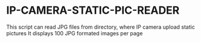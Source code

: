 # IP-CAMERA-STATIC-PIC-READER
This script can read JPG files from directory, where IP camera upload static pictures
It displays 100 JPG formated images per page
